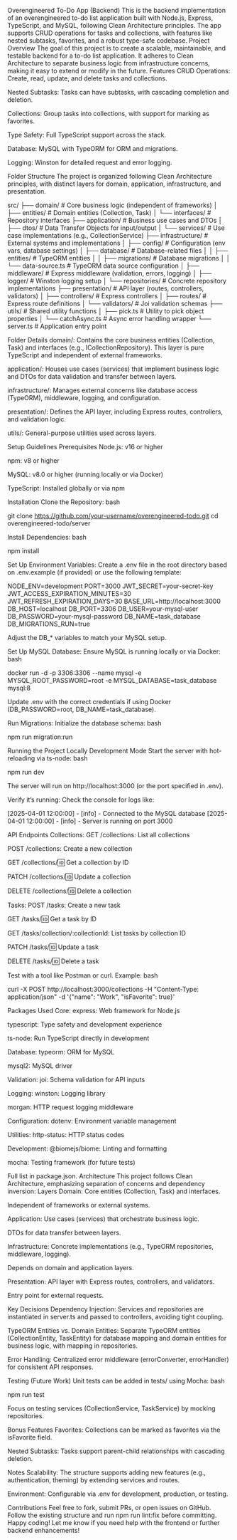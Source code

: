 Overengineered To-Do App (Backend)
This is the backend implementation of an overengineered to-do list application built with Node.js, Express, TypeScript, and MySQL, following Clean Architecture principles. The app supports CRUD operations for tasks and collections, with features like nested subtasks, favorites, and a robust type-safe codebase.
Project Overview
The goal of this project is to create a scalable, maintainable, and testable backend for a to-do list application. It adheres to Clean Architecture to separate business logic from infrastructure concerns, making it easy to extend or modify in the future.
Features
CRUD Operations: Create, read, update, and delete tasks and collections.

Nested Subtasks: Tasks can have subtasks, with cascading completion and deletion.

Collections: Group tasks into collections, with support for marking as favorites.

Type Safety: Full TypeScript support across the stack.

Database: MySQL with TypeORM for ORM and migrations.

Logging: Winston for detailed request and error logging.

Folder Structure
The project is organized following Clean Architecture principles, with distinct layers for domain, application, infrastructure, and presentation.

src/
├── domain/ # Core business logic (independent of frameworks)
│ ├── entities/ # Domain entities (Collection, Task)
│ └── interfaces/ # Repository interfaces
├── application/ # Business use cases and DTOs
│ ├── dtos/ # Data Transfer Objects for input/output
│ └── services/ # Use case implementations (e.g., CollectionService)
├── infrastructure/ # External systems and implementations
│ ├── config/ # Configuration (env vars, database settings)
│ ├── database/ # Database-related files
│ │ ├── entities/ # TypeORM entities
│ │ ├── migrations/ # Database migrations
│ │ └── data-source.ts # TypeORM data source configuration
│ ├── middleware/ # Express middleware (validation, errors, logging)
│ ├── logger/ # Winston logging setup
│ └── repositories/ # Concrete repository implementations
├── presentation/ # API layer (routes, controllers, validators)
│ ├── controllers/ # Express controllers
│ ├── routes/ # Express route definitions
│ └── validators/ # Joi validation schemas
├── utils/ # Shared utility functions
│ ├── pick.ts # Utility to pick object properties
│ └── catchAsync.ts # Async error handling wrapper
└── server.ts # Application entry point

Folder Details
domain/: Contains the core business entities (Collection, Task) and interfaces (e.g., ICollectionRepository). This layer is pure TypeScript and independent of external frameworks.

application/: Houses use cases (services) that implement business logic and DTOs for data validation and transfer between layers.

infrastructure/: Manages external concerns like database access (TypeORM), middleware, logging, and configuration.

presentation/: Defines the API layer, including Express routes, controllers, and validation logic.

utils/: General-purpose utilities used across layers.

Setup Guidelines
Prerequisites
Node.js: v16 or higher

npm: v8 or higher

MySQL: v8.0 or higher (running locally or via Docker)

TypeScript: Installed globally or via npm

Installation
Clone the Repository:
bash

git clone https://github.com/your-username/overengineered-todo.git
cd overengineered-todo/server

Install Dependencies:
bash

npm install

Set Up Environment Variables:
Create a .env file in the root directory based on .env.example (if provided) or use the following template:

NODE_ENV=development
PORT=3000
JWT_SECRET=your-secret-key
JWT_ACCESS_EXPIRATION_MINUTES=30
JWT_REFRESH_EXPIRATION_DAYS=30
BASE_URL=http://localhost:3000
DB_HOST=localhost
DB_PORT=3306
DB_USER=your-mysql-user
DB_PASSWORD=your-mysql-password
DB_NAME=task_database
DB_MIGRATIONS_RUN=true

Adjust the DB\_\* variables to match your MySQL setup.

Set Up MySQL Database:
Ensure MySQL is running locally or via Docker:
bash

docker run -d -p 3306:3306 --name mysql -e MYSQL_ROOT_PASSWORD=root -e MYSQL_DATABASE=task_database mysql:8

Update .env with the correct credentials if using Docker (DB_PASSWORD=root, DB_NAME=task_database).

Run Migrations:
Initialize the database schema:
bash

npm run migration:run

Running the Project Locally
Development Mode
Start the server with hot-reloading via ts-node:
bash

npm run dev

The server will run on http://localhost:3000 (or the port specified in .env).

Verify it’s running:
Check the console for logs like:

[2025-04-01 12:00:00] - [info] - Connected to the MySQL database
[2025-04-01 12:00:00] - [info] - Server is running on port 3000

API Endpoints
Collections:
GET /collections: List all collections

POST /collections: Create a new collection

GET /collections/:id: Get a collection by ID

PATCH /collections/:id: Update a collection

DELETE /collections/:id: Delete a collection

Tasks:
POST /tasks: Create a new task

GET /tasks/:id: Get a task by ID

GET /tasks/collection/:collectionId: List tasks by collection ID

PATCH /tasks/:id: Update a task

DELETE /tasks/:id: Delete a task

Test with a tool like Postman or curl. Example:
bash

curl -X POST http://localhost:3000/collections -H "Content-Type: application/json" -d '{"name": "Work", "isFavorite": true}'

Packages Used
Core:
express: Web framework for Node.js

typescript: Type safety and development experience

ts-node: Run TypeScript directly in development

Database:
typeorm: ORM for MySQL

mysql2: MySQL driver

Validation:
joi: Schema validation for API inputs

Logging:
winston: Logging library

morgan: HTTP request logging middleware

Configuration:
dotenv: Environment variable management

Utilities:
http-status: HTTP status codes

Development:
@biomejs/biome: Linting and formatting

mocha: Testing framework (for future tests)

Full list in package.json.
Architecture
This project follows Clean Architecture, emphasizing separation of concerns and dependency inversion:
Layers
Domain:
Core entities (Collection, Task) and interfaces.

Independent of frameworks or external systems.

Application:
Use cases (services) that orchestrate business logic.

DTOs for data transfer between layers.

Infrastructure:
Concrete implementations (e.g., TypeORM repositories, middleware, logging).

Depends on domain and application layers.

Presentation:
API layer with Express routes, controllers, and validators.

Entry point for external requests.

Key Decisions
Dependency Injection: Services and repositories are instantiated in server.ts and passed to controllers, avoiding tight coupling.

TypeORM Entities vs. Domain Entities: Separate TypeORM entities (CollectionEntity, TaskEntity) for database mapping and domain entities for business logic, with mapping in repositories.

Error Handling: Centralized error middleware (errorConverter, errorHandler) for consistent API responses.

Testing (Future Work)
Unit tests can be added in tests/ using Mocha:
bash

npm run test

Focus on testing services (CollectionService, TaskService) by mocking repositories.

Bonus Features
Favorites: Collections can be marked as favorites via the isFavorite field.

Nested Subtasks: Tasks support parent-child relationships with cascading deletion.

Notes
Scalability: The structure supports adding new features (e.g., authentication, theming) by extending services and routes.

Environment: Configurable via .env for development, production, or testing.

Contributions
Feel free to fork, submit PRs, or open issues on GitHub. Follow the existing structure and run npm run lint:fix before committing.
Happy coding! Let me know if you need help with the frontend or further backend enhancements!
